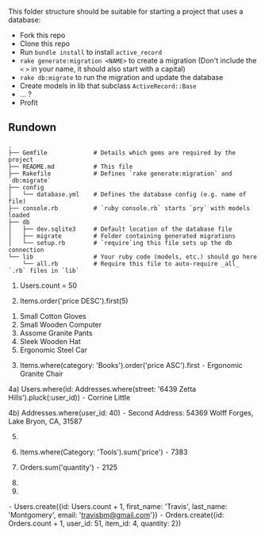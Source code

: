 This folder structure should be suitable for starting a project that uses a database:

* Fork this repo
* Clone this repo
* Run `bundle install` to install `active_record`
* `rake generate:migration <NAME>` to create a migration (Don't include the `<` `>` in your name, it should also start with a capital)
* `rake db:migrate` to run the migration and update the database
* Create models in lib that subclass `ActiveRecord::Base`
* ... ?
* Profit


## Rundown

```
.
├── Gemfile             # Details which gems are required by the project
├── README.md           # This file
├── Rakefile            # Defines `rake generate:migration` and `db:migrate`
├── config
│   └── database.yml    # Defines the database config (e.g. name of file)
├── console.rb          # `ruby console.rb` starts `pry` with models loaded
├── db
│   ├── dev.sqlite3     # Default location of the database file
│   ├── migrate         # Folder containing generated migrations
│   └── setup.rb        # `require`ing this file sets up the db connection
└── lib                 # Your ruby code (models, etc.) should go here
    └── all.rb          # Require this file to auto-require _all_ `.rb` files in `lib`
```

1) Users.count = 50

2) Items.order('price DESC').first(5)
1.	Small Cotton Gloves
2.	Small Wooden Computer
3.	Assome Granite Pants
4.	Sleek Wooden Hat
5.	Ergonomic Steel Car

3) Items.where(category: 'Books').order('price ASC').first
⁃	Ergonomic Granite Chair

4a) Users.where(id: Addresses.where(street: '6439 Zetta Hills').pluck(:user_id))
⁃	Corrine Little

4b) Addresses.where(user_id: 40)
⁃	Second Address: 54369 Wolff Forges, Lake Bryon, CA, 31587

5) 

6) Items.where(Category: 'Tools').sum('price')
⁃	7383

7) Orders.sum('quantity')
⁃	2125

8)  

9) 
⁃	Users.create({id: Users.count + 1, first_name: 'Travis', last_name: 'Montgomery',  email: 'travisbm@gmail.com'})
⁃	Orders.create({id: Orders.count + 1, user_id: 51, item_id: 4, quantity: 2})



